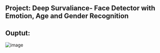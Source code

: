 ## Project: Deep Survaliance- Face Detector with Emotion, Age and Gender Recognition




Ouptut:
------

![image](https://user-images.githubusercontent.com/42112240/138646552-3d77424e-fbeb-4ffe-aa0d-845ec03ff42a.png)
